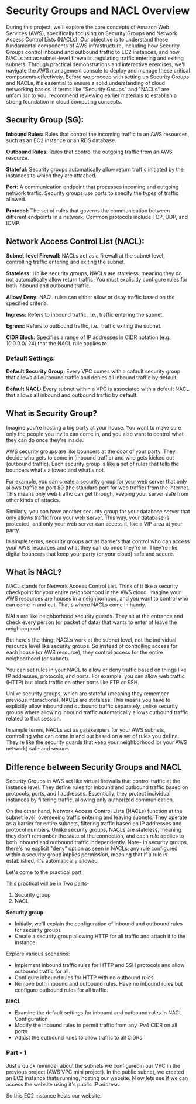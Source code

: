 # Security Groups and NACL Overview 

During this project, we'll explore the core concepts of Amazon Web Services (AWS), specifically focusing on Security Groups and Network Access Control Lists (NACLs).
Our objective is to understand these fundamental components of AWS infrastructure, including how Security Groups control inbound and outbound traffic to EC2 instances, and how NACLs act as subnet-level firewalls, regulating traffic entering and exiting subnets. Through practical demonstrations and interactive exercises, we'll navigate the AWS management console to deploy and manage these critical components effectively.
Before we proceed with setting up Security Groups and NACLs, it's essential to ensure a solid understanding of cloud networking basics. If terms like "Security Groups" and "NACLs" are unfamiliar to you, recommend reviewing earlier materials to establish a strong foundation in cloud computing concepts.

## Security Group (SG):

**Inbound Rules:** Rules that control the incoming traffic to an AWS resources, such as an EC2 instance or an RDS database. 

**Outbound Rules:** Rules that control the outgoing traffic from an AWS resource.

**Stateful:** Security groups automatically allow return traffic initiated by the instances to which they are attached. 

**Port:** A communication endpoint that processes incoming and outgoing network traffic. Security groups use ports to specify the types of traffic allowed. 

**Protocol:** The set of rules that governs the communication between different endpoints in a network. Common protocols include TCP, UDP, and ICMP.

## Network Access Control List (NACL):

**Subnet-level Firewall:** NACLs act as a firewall at the subnet level, controlling traffic entering and exiting the subnet.

**Stateless:** Unlike security groups, NACLs are stateless, meaning they do not automatically allow return traffic. You must explicitly configure rules for both inbound and outbound traffic.

**Allow/ Deny:** NACL rules can either allow or deny traffic based on the specified criteria.

**Ingress:** Refers to inbound traffic, i.e., traffic entering the subnet.

**Egress:** Refers to outbound traffic, i.e., traffic exiting the subnet.

**CIDR Block:** Specifies a range of IP addresses in CIDR notation (e.g., 10.0.0.0/ 24) that the NACL rule applies to.

### Default Settings:

**Default Security Group:** Every VPC comes with a cafault security group that allows all outbound traffic and denies all inbound traffic by default.

**Default NACL:** Every subnet within a VPC is associated with a default NACL that allows all inbound and outbound traffic by default.

## What is Security Group?

Imagine you're hosting a big party at your house. You want to make sure only the people you invite can come in, and you also want to control what they can do once they're inside.

AWS security groups are like bouncers at the door of your party. They decide who gets to come in (inbound traffic) and who gets kicked out (outbound traffic). Each security group is like a set of rules that tells the bouncers what's allowed and what's not.

For example, you can create a security group for your web server that only allows traffic on port 80 (the standard port for web traffic) from the internet. This means only web traffic can get through, keeping your server safe from other kinds of attacks.

Similarly, you can have another security group for your database server that only allows traffic from your web server. This way, your database is protected, and only your web server can access it, like a VIP area
at your party.

In simple terms, security groups act as barriers that control who can access your AWS resources and what they can do once they're in. They're like digital bouncers that keep your party (or your cloud) safe
and secure. 

## What is NACL?

NACL stands for Network Access Control List. Think of it like a security checkpoint for your entire neighborhood in the AWS cloud. Imagine your AWS resources are houses in a neighborhood, and you want to control who can come in and out. That's where  NACLs come in handy.

NALs are like neighborhood security guards. They sit at the entrance and check every person (or packet of data) that wants to enter of leave the neighborpood

But here's the thing: NACLs work at the subnet level, not the individual resource level like security groups.
So instead of controlling access for each house (or AWS resource), they control access for the entire neighborhood (or subnet).

You can set rules in your NACL to allow or deny traffic based on things like IP addresses, protocols, and ports. For example, you can allow web traffic (HTTP) but block traffic on other ports like FTP or SSH.

Unlike security groups, which are stateful (meaning they remember previous interactions), NACLs are stateless. This means you have to explicitly allow inbound and outbound traffic separately, unlike security groups where allowing inbound traffic automatically allows outbound traffic related to that session.

In simple terms, NACLs act as gatekeepers for your AWS subnets, controlling who can come in and out based on a set of rules you define. They're like the security guards that keep your neighborhood lor your AWS network) safe and secure.


## Difference between Security Groups and NACL

Security Groups in AWS act like virtual firewalls that control traffic at the instance level. They define rules for inbound and outbound traffic based on protocols, ports, and I addresses. Essentially, they protect individual instances by filtering traffic, allowing only authorized communication.

On the other hand, Network Access Control Lists (NACLs) function at the subnet level, overseeing traffic entering and leaving subnets. They operate as a barrier for entire subnets, filtering traffic based on IP addresses and protocol numbers. Unlike security groups, NACLs are stateless, meaning they don't remember the state of the connection, and each rule applies to both inbound and outbound traffic independently.
Note- In security groups, there's no explicit "deny" option as seen in NACLs; any rule configured within a security group implies permission, meaning that if a rule is established, it's automatically allowed.

Let's come to the practical part,

This practical will be in Two parts-

1. Security group
2. NACL

**Security group**

* Initially, we'll explain the configuration of inbound and outbound rules for security groups
* Create a security group allowing HTTP for all traffic and attach it to the instance

Explore various scenarios:

* Implement inbound traffic rules for HTTP and SSH protocols and allow outbound traffic for all.
* Configure inbound rules for HTTP with no outbound rules.
* Remove both inbound and outbound rules.
Have no inbound rules but configure outbound rules for all traffic.

**NACL**

* Examine the default settings for inbound and outbound rules in NACL Configuration
* Modify the inbound rules to permit traffic from any IPv4 CIDR on all ports
* Adjust the outbound rules to allow traffic to all CIDRs

### Part - 1

Just a quick reminder about the subnets we configuredin our VPC in the previous project (AWS VPC mini project). In the public subnet, we created an EC2 instance thats running, hosting our website. N ow lets see if we can access the website using it's public IP address.

So this EC2 instance hosts our website.


